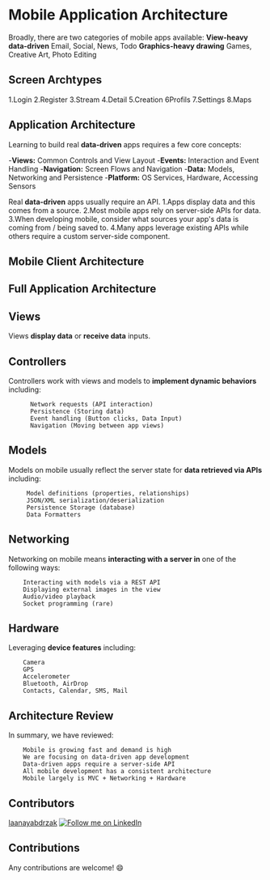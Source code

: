 # Mobile Application Architecture

Broadly, there are two categories of mobile apps available:
  **View-heavy data-driven**
      Email, Social, News, Todo
  **Graphics-heavy drawing**
      Games, Creative Art, Photo Editing
## Screen Archtypes
 
  1.Login
  2.Register
  3.Stream
  4.Detail
  5.Creation
  6Profils
  7.Settings
  8.Maps
## Application Architecture

Learning to build real **data-driven** apps requires a few core concepts:
 
 -**Views:** Common Controls and View Layout
 -**Events:** Interaction and Event Handling
 -**Navigation:** Screen Flows and Navigation
 -**Data:** Models, Networking and Persistence
 -**Platform:** OS Services, Hardware, Accessing Sensors
  
Real **data-driven** apps usually require an API.
  1.Apps display data and this comes from a source.
  2.Most mobile apps rely on server-side APIs for data.
  3.When developing mobile, consider what sources your app's data is coming from / being saved to. 
  4.Many apps leverage existing APIs while others require a custom server-side component.

## Mobile Client Architecture
## Full Application Architecture

## Views
Views **display data** or **receive data** inputs.

## Controllers
Controllers work with views and models to **implement dynamic behaviors** including:
         
          Network requests (API interaction)
          Persistence (Storing data)
          Event handling (Button clicks, Data Input)
          Navigation (Moving between app views)

## Models
Models on mobile usually reflect the server state for **data retrieved via APIs** including:
    
         Model definitions (properties, relationships)
         JSON/XML serialization/deserialization
         Persistence Storage (database)
         Data Formatters
## Networking
Networking on mobile means **interacting with a server in** one of the following ways:
    
        Interacting with models via a REST API
        Displaying external images in the view
        Audio/video playback
        Socket programming (rare)
## Hardware
Leveraging **device features** including:
    
        Camera
        GPS
        Accelerometer
        Bluetooth, AirDrop
        Contacts, Calendar, SMS, Mail

## Architecture Review
In summary, we have reviewed:
    
        Mobile is growing fast and demand is high
        We are focusing on data-driven app development
        Data-driven apps require a server-side API
        All mobile development has a consistent architecture
        Mobile largely is MVC + Networking + Hardware




## Contributors
[laanayabdrzak](https://github.com/laanayabdrzak)
<a href="https://www.linkedin.com/in/laanayabdrzak">
  <img alt="Follow me on LinkedIn"
       src="https://raw.githubusercontent.com/florent37/DaVinci/master/mobile/src/main/res/drawable-hdpi/linkedin.png" />
</a>
## Contributions
 Any contributions are welcome! :smile:
